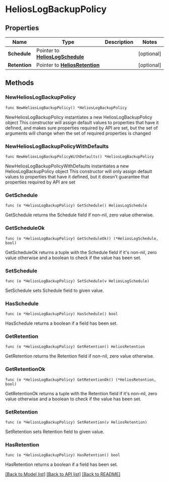 # HeliosLogBackupPolicy

## Properties

Name | Type | Description | Notes
------------ | ------------- | ------------- | -------------
**Schedule** | Pointer to [**HeliosLogSchedule**](HeliosLogSchedule.md) |  | [optional] 
**Retention** | Pointer to [**HeliosRetention**](HeliosRetention.md) |  | [optional] 

## Methods

### NewHeliosLogBackupPolicy

`func NewHeliosLogBackupPolicy() *HeliosLogBackupPolicy`

NewHeliosLogBackupPolicy instantiates a new HeliosLogBackupPolicy object
This constructor will assign default values to properties that have it defined,
and makes sure properties required by API are set, but the set of arguments
will change when the set of required properties is changed

### NewHeliosLogBackupPolicyWithDefaults

`func NewHeliosLogBackupPolicyWithDefaults() *HeliosLogBackupPolicy`

NewHeliosLogBackupPolicyWithDefaults instantiates a new HeliosLogBackupPolicy object
This constructor will only assign default values to properties that have it defined,
but it doesn't guarantee that properties required by API are set

### GetSchedule

`func (o *HeliosLogBackupPolicy) GetSchedule() HeliosLogSchedule`

GetSchedule returns the Schedule field if non-nil, zero value otherwise.

### GetScheduleOk

`func (o *HeliosLogBackupPolicy) GetScheduleOk() (*HeliosLogSchedule, bool)`

GetScheduleOk returns a tuple with the Schedule field if it's non-nil, zero value otherwise
and a boolean to check if the value has been set.

### SetSchedule

`func (o *HeliosLogBackupPolicy) SetSchedule(v HeliosLogSchedule)`

SetSchedule sets Schedule field to given value.

### HasSchedule

`func (o *HeliosLogBackupPolicy) HasSchedule() bool`

HasSchedule returns a boolean if a field has been set.

### GetRetention

`func (o *HeliosLogBackupPolicy) GetRetention() HeliosRetention`

GetRetention returns the Retention field if non-nil, zero value otherwise.

### GetRetentionOk

`func (o *HeliosLogBackupPolicy) GetRetentionOk() (*HeliosRetention, bool)`

GetRetentionOk returns a tuple with the Retention field if it's non-nil, zero value otherwise
and a boolean to check if the value has been set.

### SetRetention

`func (o *HeliosLogBackupPolicy) SetRetention(v HeliosRetention)`

SetRetention sets Retention field to given value.

### HasRetention

`func (o *HeliosLogBackupPolicy) HasRetention() bool`

HasRetention returns a boolean if a field has been set.


[[Back to Model list]](../README.md#documentation-for-models) [[Back to API list]](../README.md#documentation-for-api-endpoints) [[Back to README]](../README.md)


